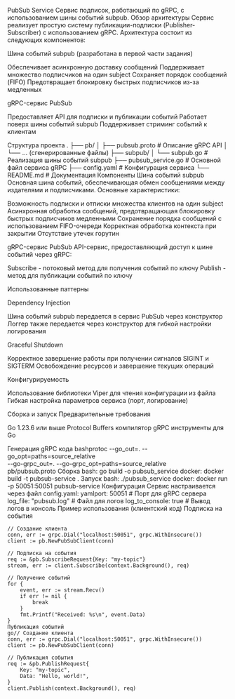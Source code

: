 PubSub Service
Сервис подписок, работающий по gRPC, с использованием шины событий subpub.
Обзор архитектуры
Сервис реализует простую систему публикации-подписки (Publisher-Subscriber) с использованием gRPC. Архитектура состоит из следующих компонентов:

Шина событий subpub (разработана в первой части задания)

Обеспечивает асинхронную доставку сообщений
Поддерживает множество подписчиков на один subject
Сохраняет порядок сообщений (FIFO)
Предотвращает блокировку быстрых подписчиков из-за медленных


gRPC-сервис PubSub

Предоставляет API для подписки и публикации событий
Работает поверх шины событий subpub
Поддерживает стриминг событий к клиентам



Структура проекта
.
├── pb/
│   ├── pubsub.proto      # Описание gRPC API
│   └── ... (сгенерированные файлы)
├── subpub/
│   └── subpub.go         # Реализация шины событий subpub
├── pubsub_service.go     # Основной файл сервиса gRPC
├── config.yaml           # Конфигурация сервиса
└── README.md             # Документация
Компоненты
Шина событий subpub
Основная шина событий, обеспечивающая обмен сообщениями между издателями и подписчиками. Основные характеристики:

Возможность подписки и отписки множества клиентов на один subject
Асинхронная обработка сообщений, предотвращающая блокировку быстрых подписчиков медленными
Сохранение порядка сообщений с использованием FIFO-очереди
Корректная обработка контекста при закрытии
Отсутствие утечек горутин

gRPC-сервис PubSub
API-сервис, предоставляющий доступ к шине событий через gRPC:

Subscribe - потоковый метод для получения событий по ключу
Publish - метод для публикации событий по ключу

Использованные паттерны

Dependency Injection

Шина событий subpub передается в сервис PubSub через конструктор
Логгер также передается через конструктор для гибкой настройки логирования


Graceful Shutdown

Корректное завершение работы при получении сигналов SIGINT и SIGTERM
Освобождение ресурсов и завершение текущих операций


Конфигурируемость

Использование библиотеки Viper для чтения конфигурации из файла
Гибкая настройка параметров сервиса (порт, логирование)



Сборка и запуск
Предварительные требования

Go 1.23.6 или выше
Protocol Buffers компилятор
gRPC инструменты для Go

Генерация gRPC кода
bashprotoc --go_out=. --go_opt=paths=source_relative \
    --go-grpc_out=. --go-grpc_opt=paths=source_relative \
    pb/pubsub.proto
Сборка
bash: go build -o pubsub_service
docker: docker build -t pubsub-service .
Запуск
bash: ./pubsub_service
docker: docker run -p 50051:50051 pubsub-service
Конфигурация
Сервис настраивается через файл config.yaml:
yamlport: 50051                 # Порт для gRPC сервера
log_file: "pubsub.log"          # Файл для логов
log_to_console: true            # Вывод логов в консоль
Пример использования (клиентский код)
Подписка на события
```
// Создание клиента
conn, err := grpc.Dial("localhost:50051", grpc.WithInsecure())
client := pb.NewPubSubClient(conn)

// Подписка на события
req := &pb.SubscribeRequest{Key: "my-topic"}
stream, err := client.Subscribe(context.Background(), req)

// Получение событий
for {
    event, err := stream.Recv()
    if err != nil {
        break
    }
    fmt.Printf("Received: %s\n", event.Data)
}
Публикация событий
go// Создание клиента
conn, err := grpc.Dial("localhost:50051", grpc.WithInsecure())
client := pb.NewPubSubClient(conn)

// Публикация события
req := &pb.PublishRequest{
    Key: "my-topic",
    Data: "Hello, world!",
}
client.Publish(context.Background(), req)
```